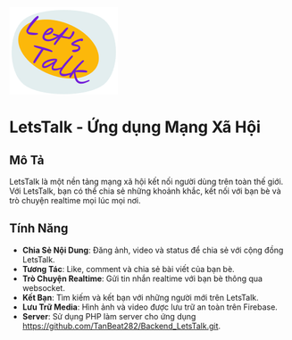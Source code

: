 ![LetsTalk](app/src/main/res/drawable/logo1.png)
# LetsTalk - Ứng dụng Mạng Xã Hội

## Mô Tả

LetsTalk là một nền tảng mạng xã hội kết nối người dùng trên toàn thế giới. Với LetsTalk, bạn có thể chia sẻ những khoảnh khắc, kết nối với bạn bè và trò chuyện realtime mọi lúc mọi nơi.

## Tính Năng

- **Chia Sẻ Nội Dung**: Đăng ảnh, video và status để chia sẻ với cộng đồng LetsTalk.
- **Tương Tác**: Like, comment và chia sẻ bài viết của bạn bè.
- **Trò Chuyện Realtime**: Gửi tin nhắn realtime với bạn bè thông qua websocket.
- **Kết Bạn**: Tìm kiếm và kết bạn với những người mới trên LetsTalk.
- **Lưu Trữ Media**: Hình ảnh và video được lưu trữ an toàn trên Firebase.
- **Server**: Sử dụng PHP làm server cho ứng dụng https://github.com/TanBeat282/Backend_LetsTalk.git.

